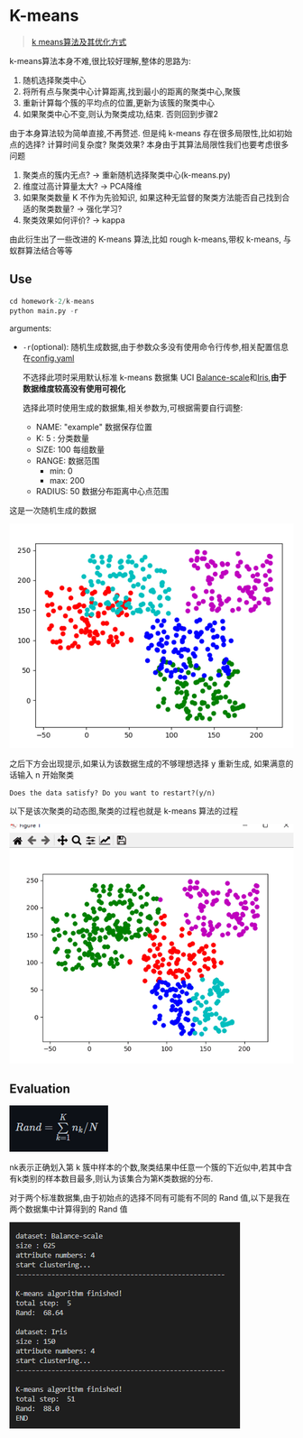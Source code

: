 # K-means

> [k means算法及其优化方式](https://zhuanlan.zhihu.com/p/78798251)

k-means算法本身不难,很比较好理解,整体的思路为:

1. 随机选择聚类中心
2. 将所有点与聚类中心计算距离,找到最小的距离的聚类中心,聚簇
3. 重新计算每个簇的平均点的位置,更新为该簇的聚类中心
4. 如果聚类中心不变,则认为聚类成功,结束. 否则回到步骤2

由于本身算法较为简单直接,不再赘述. 但是纯 k-means 存在很多局限性,比如初始点的选择? 计算时间复杂度? 聚类效果?
本身由于其算法局限性我们也要考虑很多问题

1. 聚类点的簇内无点? -> 重新随机选择聚类中心(k-means.py)
2. 维度过高计算量太大? -> PCA降维
3. 如果聚类数量 K 不作为先验知识, 如果这种无监督的聚类方法能否自己找到合适的聚类数量? -> 强化学习?
4. 聚类效果如何评价? -> kappa 

由此衍生出了一些改进的 K-means 算法,比如 rough k-means,带权 k-means, 与蚁群算法结合等等

## Use

```python
cd homework-2/k-means
python main.py -r
```

arguments:

- `-r`(optional): 随机生成数据,由于参数众多没有使用命令行传参,相关配置信息在[config.yaml](config.yaml)
  
  不选择此项时采用默认标准 k-means 数据集 UCI [Balance-scale](datasets/Balance-scale/README.md)和[Iris](datasets/Iris/README.md),**由于数据维度较高没有使用可视化**

  选择此项时使用生成的数据集,相关参数为,可根据需要自行调整:

  - NAME: "example" 数据保存位置
  - K: 5 : 分类数量
  - SIZE: 100 每组数量
  - RANGE: 数据范围
    - min: 0
    - max: 200
  - RADIUS: 50 数据分布距离中心点范围

这是一次随机生成的数据

![20220410173633](https://raw.githubusercontent.com/learner-lu/picbed/master/20220410173633.png)

之后下方会出现提示,如果认为该数据生成的不够理想选择 y 重新生成, 如果满意的话输入 n 开始聚类

```shell
Does the data satisfy? Do you want to restart?(y/n)
```

以下是该次聚类的动态图,聚类的过程也就是 k-means 算法的过程

![kmeans](https://raw.githubusercontent.com/learner-lu/picbed/master/kmeans.gif)

## Evaluation

![limits_{k=1}^Kn_kN](https://raw.githubusercontent.com/learner-lu/picbed/master/limits_%7Bk%3D1%7D%5EKn_kN.png)

nk表示正确划入第 k 簇中样本的个数,聚类结果中任意一个簇的下近似中,若其中含有k类别的样本数目最多,则认为该集合为第K类数据的分布.

对于两个标准数据集,由于初始点的选择不同有可能有不同的 Rand 值,以下是我在两个数据集中计算得到的 Rand 值

![20220410193742](https://raw.githubusercontent.com/learner-lu/picbed/master/20220410193742.png)
